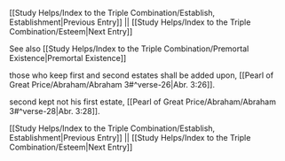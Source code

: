 [[Study Helps/Index to the Triple Combination/Establish, Establishment|Previous Entry]]  ||  [[Study Helps/Index to the Triple Combination/Esteem|Next Entry]]

 See also [[Study Helps/Index to the Triple Combination/Premortal Existence|Premortal Existence]]

 those who keep first and second estates shall be added upon, [[Pearl of Great Price/Abraham/Abraham 3#^verse-26|Abr. 3:26]].

 second kept not his first estate, [[Pearl of Great Price/Abraham/Abraham 3#^verse-28|Abr. 3:28]].

[[Study Helps/Index to the Triple Combination/Establish, Establishment|Previous Entry]]  ||  [[Study Helps/Index to the Triple Combination/Esteem|Next Entry]]